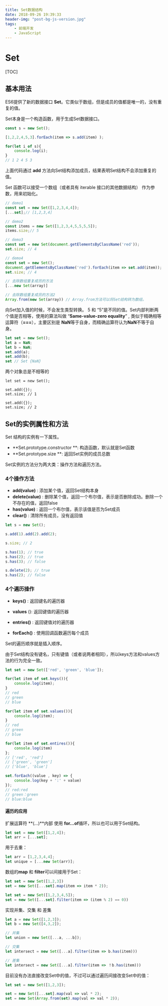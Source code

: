 ```yaml
---
title: Set数据结构
date: 2018-09-26 19:39:33
header-img: "post-bg-js-version.jpg"
tags:
    - 前端开发
    - JavaScript
---
```


# Set

[TOC]



## 基本用法

ES6提供了新的数据接口 **Set**。它类似于数组，但是成员的值都是唯一的，没有重复的值。

Set本身是一个构造函数，用于生成Set数据接口。

```javascript
const s = new Set();

[1,2,2,4,5,3].forEach(item => s.add(item) );

for(let i of s){
    console.log(i);
}
// 1 2 4 5 3

```

上面代码通过 **add** 方法向Set结构添加成员，结果表明Set结构不会添加重复的值。

Set 函数可以接受一个数组（或者具有 iterable 接口的其他数据结构） 作为参数，用来初始化。

```javascript
// demo1
const set = new Set([1,2,3,4,4]);
[...set];// [1,2,3,4]

// demo2
const items = new Set([1,2,3,4,5,5,5,5]);
items.size;// 5

// demo3
const set = new Set(document.getElementsByClassName('red'));
set.size; // 4

// demo4
const set = new Set();
document.getElementsByClassName('red').forEach(item => set.add(item));
set.size; // 4

// 去除数组重复成员的方法
[...new Set(array)]

// 去除数组重复成员的方法2
Array.from(new Set(array)) // Array.from方法可以将Set结构转为数组。
```

向Set加入值的时候，不会发生类型转换。 5 和 “5”是不同的值。Set内部判断两个值是否相等，使用的算法叫做 “**Same-value-zero equality**” , 类似于精确相等运算符（**===**），主要区别是 **NaN**等于自身，而精确运算符认为**NaN**不等于自身。

```javascript
let set = new Set();
let a = NaN;
let b = NaN;
set.add(a);
set.add(b);
set // Set {NaN}
```

两个对象总是不相等的



```;
let set = new Set();

set.add({});
set.size; // 1

set.add({});
set.size; // 2
```

## Set的实例属性和方法

Set 结构的实例有一下属性。



- **Set.prototype.constructor **: 构造函数，默认就是Set函数
- **Set.prototype.size **: 返回Set实例的成员总数 

Set实例的方法分为两大类：操作方法和遍历方法。

### 4个操作方法

- **add(value)** : 添加某个值，返回Set结构本身
- **delete(value)** : 删除某个值，返回一个布尔值，表示是否删除成功。删除一个不存在的值，返回false
- **has(value)** : 返回一个布尔值，表示该值是否为Set成员
- **clear()** : 清除所有成员，没有返回值

```javascript
let s = new Set();

s.add(1).add(2).add(2);

s.size; // 2

s.has(1); // true
s.has(2); // true
s.has(3); // false

s.delete(2); // true
s.has(2); // false
```



### 4个遍历操作



- **keys()** : 返回键名的遍历器

- **values** (): 返回键值的遍历器

- **entries()** : 返回键值对的遍历器

- **forEach()** : 使用回调函数遍历每个成员


Set的遍历顺序就是插入顺序。

由于Set结构没有键名，只有键值（或者说两者相同），所以keys方法和values方法的行为完全一致。

```javascript
let set = new Set(['red', 'green', 'blue']);

for(let item of set.keys()){
    console.log(item);
}
// red
// green
// blue

for(let item of set.values()){
    console.log(item);
}
// red
// green
// blue

for(let item of set.entires()){
    console.log(item)
};
// ['red', 'red']
// ['green', 'green']
// ['blue', 'blue']

set.forEach((value , key) => {
    console.log(key + ':' + value)
});
// red:red
// green：green
// blue:blue
```



   

#### 遍历的应用

扩展运算符 **(...)**内部 使用 **for...of**循环，所以也可以用于Set结构。

```javascript
let set = new Set([1,2,4]);
let arr = [...set];
```

用于去重：

```javascript
let arr = [1,2,3,4,4];
let unique = [...new Set(arr)];
```

数组的**map** 和 **filter**可以间接用于Set：

```javascript
let set = new Set([1,2,3])
set = new Set([...set].map(item => item * 2));

let set = new Set([1,2,3,4,5]);
set = new Set([...set].filter(item => (item % 2) == 0))
```

 实现并集、交集 和 差集

```javascript
let a = new Set([1,2,3]);
let b = new Set([4,3,2]);

// 并集
let union = new Set([...a, ...b]);

// 交集
let intersect = new Set([...a].filter(item => b.has(item)))

// 差集
let intersect = new Set([...a].filter(item => ！b.has(item)))
```

目前没有办法直接改变Set中的值，不过可以通过遍历间接改变Set中的值：

```javascript
let set = new Set([1,2,3]);

set = new Set([...set].map(val => val * 2);
set = new Set(Array.from(set).map(val => val * 2));             
```

